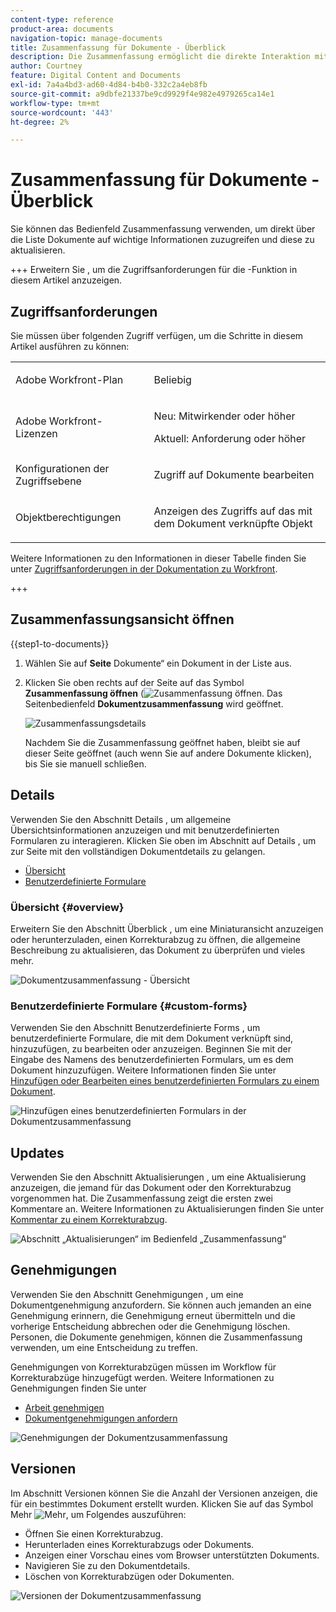 ```yaml
---
content-type: reference
product-area: documents
navigation-topic: manage-documents
title: Zusammenfassung für Dokumente - Überblick
description: Die Zusammenfassung ermöglicht die direkte Interaktion mit wichtigen Informationen aus der Dokumentenliste.
author: Courtney
feature: Digital Content and Documents
exl-id: 7a4a4bd3-ad60-4d84-b4b0-332c2a4eb8fb
source-git-commit: a9dbfe21337be9cd9929f4e982e4979265ca14e1
workflow-type: tm+mt
source-wordcount: '443'
ht-degree: 2%

---
```


# Zusammenfassung für Dokumente - Überblick

<!--Audited: April, 2024-->

Sie können das Bedienfeld Zusammenfassung verwenden, um direkt über die Liste Dokumente auf wichtige Informationen zuzugreifen und diese zu aktualisieren.


+++ Erweitern Sie , um die Zugriffsanforderungen für die -Funktion in diesem Artikel anzuzeigen.


## Zugriffsanforderungen

Sie müssen über folgenden Zugriff verfügen, um die Schritte in diesem Artikel ausführen zu können:

<table style="table-layout:auto"> 
 <col> 
 </col> 
 <col> 
 </col> 
 <tbody> 
  <tr> 
   <td role="rowheader">Adobe Workfront-Plan</td> 
   <td> <p> Beliebig</p> </td> 
  </tr> 
  <tr> 
   <td role="rowheader">Adobe Workfront-Lizenzen</td> 
   <td> <p>Neu: Mitwirkender oder höher</p> 
   <p>Aktuell: Anforderung oder höher</p>
   </td> 
  </tr> 
  <tr data-mc-conditions=""> 
   <td role="rowheader">Konfigurationen der Zugriffsebene</td> 
   <td> <p>Zugriff auf Dokumente bearbeiten</p>  </td> 
  </tr> 
  <tr data-mc-conditions=""> 
   <td role="rowheader">Objektberechtigungen</td> 
   <td> <p>Anzeigen des Zugriffs auf das mit dem Dokument verknüpfte Objekt</p> </td> 
  </tr> 
 </tbody> 
</table>

Weitere Informationen zu den Informationen in dieser Tabelle finden Sie unter [Zugriffsanforderungen in der Dokumentation zu Workfront](/help/quicksilver/administration-and-setup/add-users/access-levels-and-object-permissions/access-level-requirements-in-documentation.md).

+++

## Zusammenfassungsansicht öffnen

{{step1-to-documents}}

1. Wählen Sie auf **Seite** Dokumente“ ein Dokument in der Liste aus.

1. Klicken Sie oben rechts auf der Seite auf das Symbol **Zusammenfassung öffnen** (![ Zusammenfassung öffnen](assets/qs-summary-in-new-toolbar-small.png). Das Seitenbedienfeld **Dokumentzusammenfassung** wird geöffnet.

   ![Zusammenfassungsdetails](assets/document-summary-panel.png)

   Nachdem Sie die Zusammenfassung geöffnet haben, bleibt sie auf dieser Seite geöffnet (auch wenn Sie auf andere Dokumente klicken), bis Sie sie manuell schließen.


## Details

Verwenden Sie den Abschnitt Details , um allgemeine Übersichtsinformationen anzuzeigen und mit benutzerdefinierten Formularen zu interagieren. Klicken Sie oben im Abschnitt auf Details , um zur Seite mit den vollständigen Dokumentdetails zu gelangen.

* [Übersicht](#overview)
* [Benutzerdefinierte Formulare](#custom-forms)

### Übersicht {#overview}

Erweitern Sie den Abschnitt Überblick , um eine Miniaturansicht anzuzeigen oder herunterzuladen, einen Korrekturabzug zu öffnen, die allgemeine Beschreibung zu aktualisieren, das Dokument zu überprüfen und vieles mehr.

![Dokumentzusammenfassung - Übersicht](assets/details-section.png)

### Benutzerdefinierte Formulare {#custom-forms}

Verwenden Sie den Abschnitt Benutzerdefinierte Forms , um benutzerdefinierte Formulare, die mit dem Dokument verknüpft sind, hinzuzufügen, zu bearbeiten oder anzuzeigen. Beginnen Sie mit der Eingabe des Namens des benutzerdefinierten Formulars, um es dem Dokument hinzuzufügen. Weitere Informationen finden Sie unter [Hinzufügen oder Bearbeiten eines benutzerdefinierten Formulars zu einem Dokument](../../documents/managing-documents/add-custom-form-documents.md).

![Hinzufügen eines benutzerdefinierten Formulars in der Dokumentzusammenfassung](assets/custom-forms-section.png)

## Updates

Verwenden Sie den Abschnitt Aktualisierungen , um eine Aktualisierung anzuzeigen, die jemand für das Dokument oder den Korrekturabzug vorgenommen hat. Die Zusammenfassung zeigt die ersten zwei Kommentare an. Weitere Informationen zu Aktualisierungen finden Sie unter [Kommentar zu einem Korrekturabzug](../../review-and-approve-work/proofing/reviewing-proofs-within-workfront/comment-on-a-proof/comment-on-proof.md).

![Abschnitt „Aktualisierungen“ im Bedienfeld „Zusammenfassung“](assets/updates-section.png)

## Genehmigungen

Verwenden Sie den Abschnitt Genehmigungen , um eine Dokumentgenehmigung anzufordern. Sie können auch jemanden an eine Genehmigung erinnern, die Genehmigung erneut übermitteln und die vorherige Entscheidung abbrechen oder die Genehmigung löschen. Personen, die Dokumente genehmigen, können die Zusammenfassung verwenden, um eine Entscheidung zu treffen.

Genehmigungen von Korrekturabzügen müssen im Workflow für Korrekturabzüge hinzugefügt werden. Weitere Informationen zu Genehmigungen finden Sie unter

* [Arbeit genehmigen](../../review-and-approve-work/manage-approvals/approving-work.md)
* [Dokumentgenehmigungen anfordern](../../review-and-approve-work/manage-approvals/request-document-approvals.md)

![Genehmigungen der Dokumentzusammenfassung](assets/approvals-section.png)

## Versionen

Im Abschnitt Versionen können Sie die Anzahl der Versionen anzeigen, die für ein bestimmtes Dokument erstellt wurden. Klicken Sie auf das Symbol Mehr ![Mehr](assets/more-icon.png), um Folgendes auszuführen:

* Öffnen Sie einen Korrekturabzug.
* Herunterladen eines Korrekturabzugs oder Dokuments.
* Anzeigen einer Vorschau eines vom Browser unterstützten Dokuments.
* Navigieren Sie zu den Dokumentdetails.
* Löschen von Korrekturabzügen oder Dokumenten.

![Versionen der Dokumentzusammenfassung](assets/versions-section.png)
